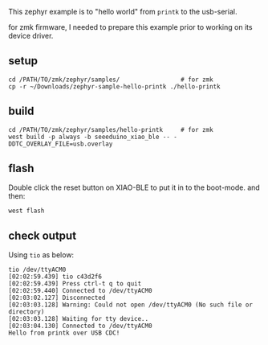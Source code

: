 This zephyr example is to "hello world" from `printk` to the usb-serial.

for zmk firmware, I needed to prepare this example prior to working on its device driver.


## setup
```
cd /PATH/TO/zmk/zephyr/samples/                 # for zmk
cp -r ~/Downloads/zephyr-sample-hello-printk ./hello-printk
```

## build
```
cd /PATH/TO/zmk/zephyr/samples/hello-printk     # for zmk
west build -p always -b seeeduino_xiao_ble -- -DDTC_OVERLAY_FILE=usb.overlay
```

## flash
Double click the reset button on XIAO-BLE to put it in to the boot-mode.
and then:

```
west flash
```

## check output
Using `tio` as below:
```
tio /dev/ttyACM0
[02:02:59.439] tio c43d2f6
[02:02:59.439] Press ctrl-t q to quit
[02:02:59.440] Connected to /dev/ttyACM0
[02:03:02.127] Disconnected
[02:03:03.128] Warning: Could not open /dev/ttyACM0 (No such file or directory)
[02:03:03.128] Waiting for tty device..
[02:03:04.130] Connected to /dev/ttyACM0
Hello from printk over USB CDC!
```
